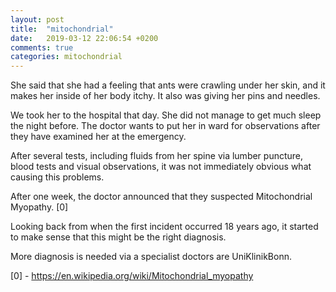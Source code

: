```yaml
---
layout: post
title:  "mitochondrial"
date:   2019-03-12 22:06:54 +0200
comments: true
categories: mitochondrial
---
```


She said that she had a feeling that ants were crawling under her skin, and it makes her inside of her body itchy. It also was giving her pins and needles.

We took her to the hospital that day. She did not manage to get much sleep the night before. The doctor wants to put her in  ward for observations after they have examined her at the emergency.

After several tests, including fluids from her spine via lumber puncture, blood tests and visual observations, it was not immediately obvious what causing this problems.

After one week, the doctor announced that they suspected Mitochondrial Myopathy. [0]

Looking back from when the first incident occurred 18 years ago, it started to make sense that this might be the right diagnosis.

More diagnosis is needed via a specialist doctors are UniKlinikBonn.

[0] - https://en.wikipedia.org/wiki/Mitochondrial_myopathy
